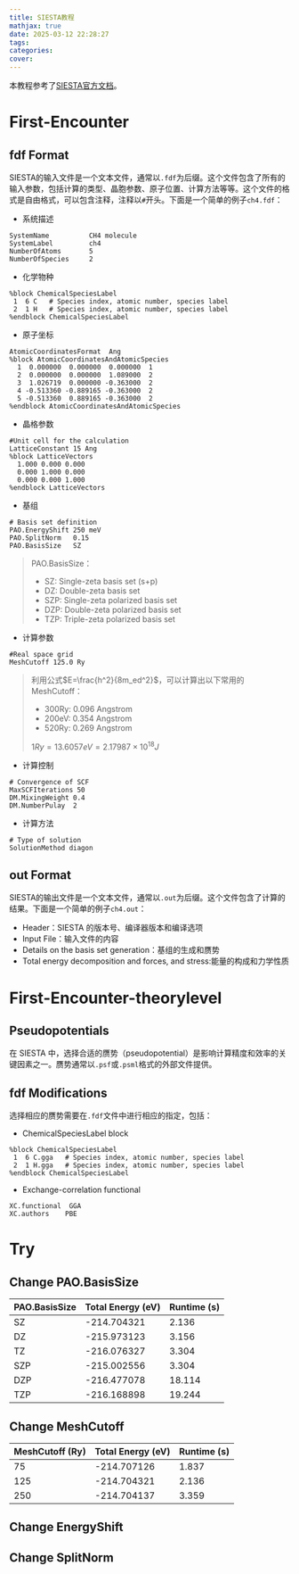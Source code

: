 ```yaml
---
title: SIESTA教程
mathjax: true
date: 2025-03-12 22:28:27
tags:
categories:
cover:
---
```


本教程参考了[SIESTA官方文档](https://docs.siesta-project.org/projects/siesta/en/stable/tutorials/00-TutorialSetup.html)。

# First-Encounter

## fdf Format

SIESTA的输入文件是一个文本文件，通常以`.fdf`为后缀。这个文件包含了所有的输入参数，包括计算的类型、晶胞参数、原子位置、计算方法等等。这个文件的格式是自由格式，可以包含注释，注释以`#`开头。下面是一个简单的例子`ch4.fdf`：

- 系统描述
```fdf
SystemName          CH4 molecule
SystemLabel         ch4
NumberOfAtoms       5
NumberOfSpecies     2
```

- 化学物种
```fdf
%block ChemicalSpeciesLabel
 1  6 C   # Species index, atomic number, species label
 2  1 H   # Species index, atomic number, species label
%endblock ChemicalSpeciesLabel
```

- 原子坐标
```fdf
AtomicCoordinatesFormat  Ang
%block AtomicCoordinatesAndAtomicSpecies
  1  0.000000  0.000000  0.000000  1
  2  0.000000  0.000000  1.089000  2
  3  1.026719  0.000000 -0.363000  2
  4 -0.513360 -0.889165 -0.363000  2
  5 -0.513360  0.889165 -0.363000  2
%endblock AtomicCoordinatesAndAtomicSpecies
```

- 晶格参数
```fdf
#Unit cell for the calculation
LatticeConstant 15 Ang
%block LatticeVectors
  1.000 0.000 0.000
  0.000 1.000 0.000
  0.000 0.000 1.000
%endblock LatticeVectors
```

- 基组
```fdf
# Basis set definition
PAO.EnergyShift 250 meV
PAO.SplitNorm   0.15
PAO.BasisSize   SZ
```
> PAO.BasisSize：
> - SZ: Single-zeta basis set (s+p)
> - DZ: Double-zeta basis set
> - SZP: Single-zeta polarized basis set
> - DZP: Double-zeta polarized basis set
> - TZP: Triple-zeta polarized basis set



- 计算参数
```fdf
#Real space grid
MeshCutoff 125.0 Ry
```

> 利用公式$E=\frac{h^2}{8m_ed^2}$，可以计算出以下常用的MeshCutoff：
> - 300Ry: 0.096 Angstrom
> - 200eV: 0.354 Angstrom
> - 520Ry: 0.269 Angstrom
>
> $1Ry=13.6057eV=2.17987\times 10^{18}J$

- 计算控制
```fdf
# Convergence of SCF
MaxSCFIterations 50
DM.MixingWeight 0.4
DM.NumberPulay  2
```

- 计算方法
```fdf
# Type of solution
SolutionMethod diagon
```

## out Format

SIESTA的输出文件是一个文本文件，通常以`.out`为后缀。这个文件包含了计算的结果。下面是一个简单的例子`ch4.out`：

- Header：SIESTA 的版本号、编译器版本和编译选项
- Input File：输入文件的内容
- Details on the basis set generation：基组的生成和赝势
- Total energy decomposition and forces, and stress:能量的构成和力学性质

# First-Encounter-theorylevel
## Pseudopotentials
在 SIESTA 中，选择合适的赝势（pseudopotential）是影响计算精度和效率的关键因素之一。赝势通常以`.psf`或`.psml`格式的外部文件提供。

## fdf Modifications
选择相应的赝势需要在`.fdf`文件中进行相应的指定，包括：
- ChemicalSpeciesLabel block
```fdf
%block ChemicalSpeciesLabel
 1  6 C.gga   # Species index, atomic number, species label
 2  1 H.gga   # Species index, atomic number, species label
%endblock ChemicalSpeciesLabel
```
- Exchange-correlation functional
```fdf
XC.functional  GGA
XC.authors    PBE
```

# Try

## Change PAO.BasisSize

| PAO.BasisSize | Total Energy (eV) | Runtime (s) |
| :------------ | :---------------- | :---------- |
| SZ            | -214.704321           | 2.136         |
| DZ            | -215.973123           | 3.156         |
| TZ            | -216.076327           | 3.304         |
| SZP           | -215.002556           | 3.304         |
| DZP           | -216.477078           | 18.114        |
| TZP           | -216.168898           | 19.244         |

## Change MeshCutoff

| MeshCutoff (Ry) | Total Energy (eV) | Runtime (s) |
| :-------------- | :---------------- | :---------- |
| 75             | -214.707126           |  1.837         |
| 125             | -214.704321           | 2.136         |
| 250             | -214.704137           | 3.359         |



## Change EnergyShift


## Change SplitNorm


